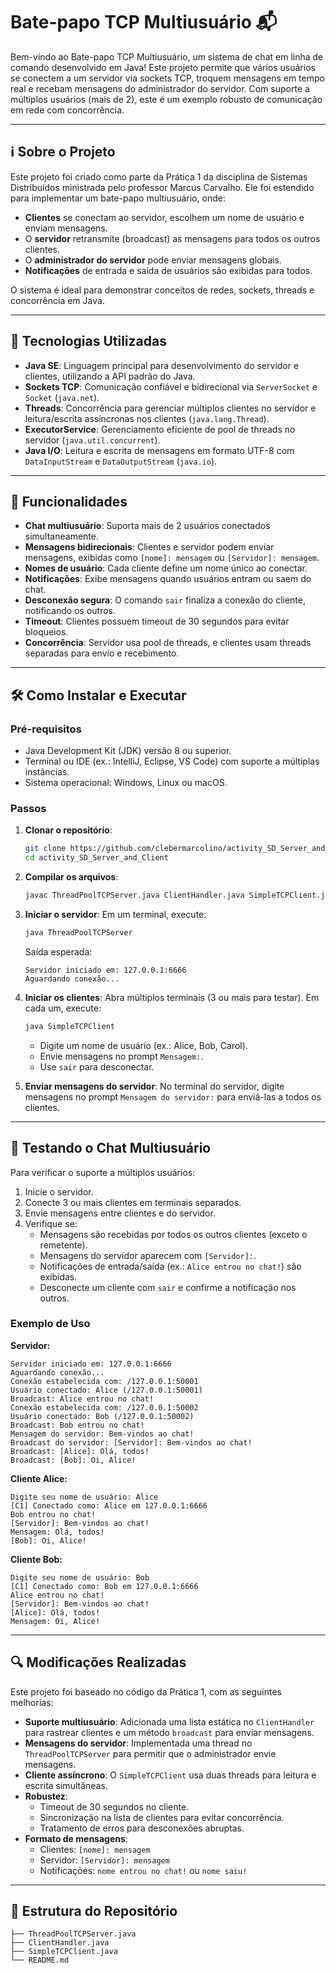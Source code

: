 # Bate-papo TCP Multiusuário 📬

Bem-vindo ao Bate-papo TCP Multiusuário, um sistema de chat em linha de comando desenvolvido em Java\! Este projeto permite que vários usuários se conectem a um servidor via sockets TCP, troquem mensagens em tempo real e recebam mensagens do administrador do servidor. Com suporte a múltiplos usuários (mais de 2), este é um exemplo robusto de comunicação em rede com concorrência.

-----

## ℹ️ Sobre o Projeto

Este projeto foi criado como parte da Prática 1 da disciplina de Sistemas Distribuídos ministrada pelo professor Marcus Carvalho. Ele foi estendido para implementar um bate-papo multiusuário, onde:

  * **Clientes** se conectam ao servidor, escolhem um nome de usuário e enviam mensagens.
  * O **servidor** retransmite (broadcast) as mensagens para todos os outros clientes.
  * O **administrador do servidor** pode enviar mensagens globais.
  * **Notificações** de entrada e saída de usuários são exibidas para todos.

O sistema é ideal para demonstrar conceitos de redes, sockets, threads e concorrência em Java.

-----

## 🚀 Tecnologias Utilizadas

  * **Java SE**: Linguagem principal para desenvolvimento do servidor e clientes, utilizando a API padrão do Java.
  * **Sockets TCP**: Comunicação confiável e bidirecional via `ServerSocket` e `Socket` (`java.net`).
  * **Threads**: Concorrência para gerenciar múltiplos clientes no servidor e leitura/escrita assíncronas nos clientes (`java.lang.Thread`).
  * **ExecutorService**: Gerenciamento eficiente de pool de threads no servidor (`java.util.concurrent`).
  * **Java I/O**: Leitura e escrita de mensagens em formato UTF-8 com `DataInputStream` e `DataOutputStream` (`java.io`).

-----

## 🌟 Funcionalidades

  * **Chat multiusuário**: Suporta mais de 2 usuários conectados simultaneamente.
  * **Mensagens bidirecionais**: Clientes e servidor podem enviar mensagens, exibidas como `[nome]: mensagem` ou `[Servidor]: mensagem`.
  * **Nomes de usuário**: Cada cliente define um nome único ao conectar.
  * **Notificações**: Exibe mensagens quando usuários entram ou saem do chat.
  * **Desconexão segura**: O comando `sair` finaliza a conexão do cliente, notificando os outros.
  * **Timeout**: Clientes possuem timeout de 30 segundos para evitar bloqueios.
  * **Concorrência**: Servidor usa pool de threads, e clientes usam threads separadas para envio e recebimento.

-----

## 🛠️ Como Instalar e Executar

### Pré-requisitos

  * Java Development Kit (JDK) versão 8 ou superior.
  * Terminal ou IDE (ex.: IntelliJ, Eclipse, VS Code) com suporte a múltiplas instâncias.
  * Sistema operacional: Windows, Linux ou macOS.

### Passos

1.  **Clonar o repositório**:

    ```bash
    git clone https://github.com/clebermarcolino/activity_SD_Server_and_Client.git
    cd activity_SD_Server_and_Client
    ```

2.  **Compilar os arquivos**:

    ```bash
    javac ThreadPoolTCPServer.java ClientHandler.java SimpleTCPClient.java
    ```

3.  **Iniciar o servidor**:
    Em um terminal, execute:

    ```bash
    java ThreadPoolTCPServer
    ```

    Saída esperada:

    ```
    Servidor iniciado em: 127.0.0.1:6666
    Aguardando conexão...
    ```

4.  **Iniciar os clientes**:
    Abra múltiplos terminais (3 ou mais para testar). Em cada um, execute:

    ```bash
    java SimpleTCPClient
    ```

      * Digite um nome de usuário (ex.: Alice, Bob, Carol).
      * Envie mensagens no prompt `Mensagem:`.
      * Use `sair` para desconectar.

5.  **Enviar mensagens do servidor**:
    No terminal do servidor, digite mensagens no prompt `Mensagem do servidor:` para enviá-las a todos os clientes.

-----

## 🧪 Testando o Chat Multiusuário

Para verificar o suporte a múltiplos usuários:

1.  Inicie o servidor.
2.  Conecte 3 ou mais clientes em terminais separados.
3.  Envie mensagens entre clientes e do servidor.
4.  Verifique se:
      * Mensagens são recebidas por todos os outros clientes (exceto o remetente).
      * Mensagens do servidor aparecem com `[Servidor]:`.
      * Notificações de entrada/saída (ex.: `Alice entrou no chat!`) são exibidas.
      * Desconecte um cliente com `sair` e confirme a notificação nos outros.

### Exemplo de Uso

**Servidor:**

```
Servidor iniciado em: 127.0.0.1:6666
Aguardando conexão...
Conexão estabelecida com: /127.0.0.1:50001
Usuário conectado: Alice (/127.0.0.1:50001)
Broadcast: Alice entrou no chat!
Conexão estabelecida com: /127.0.0.1:50002
Usuário conectado: Bob (/127.0.0.1:50002)
Broadcast: Bob entrou no chat!
Mensagem do servidor: Bem-vindos ao chat!
Broadcast do servidor: [Servidor]: Bem-vindos ao chat!
Broadcast: [Alice]: Olá, todos!
Broadcast: [Bob]: Oi, Alice!
```

**Cliente Alice:**

```
Digite seu nome de usuário: Alice
[C1] Conectado como: Alice em 127.0.0.1:6666
Bob entrou no chat!
[Servidor]: Bem-vindos ao chat!
Mensagem: Olá, todos!
[Bob]: Oi, Alice!
```

**Cliente Bob:**

```
Digite seu nome de usuário: Bob
[C1] Conectado como: Bob em 127.0.0.1:6666
Alice entrou no chat!
[Servidor]: Bem-vindos ao chat!
[Alice]: Olá, todos!
Mensagem: Oi, Alice!
```

-----

## 🔍 Modificações Realizadas

Este projeto foi baseado no código da Prática 1, com as seguintes melhorias:

  * **Suporte multiusuário**: Adicionada uma lista estática no `ClientHandler` para rastrear clientes e um método `broadcast` para enviar mensagens.
  * **Mensagens do servidor**: Implementada uma thread no `ThreadPoolTCPServer` para permitir que o administrador envie mensagens.
  * **Cliente assíncrono**: O `SimpleTCPClient` usa duas threads para leitura e escrita simultâneas.
  * **Robustez**:
      * Timeout de 30 segundos no cliente.
      * Sincronização na lista de clientes para evitar concorrência.
      * Tratamento de erros para desconexões abruptas.
  * **Formato de mensagens**:
      * Clientes: `[nome]: mensagem`
      * Servidor: `[Servidor]: mensagem`
      * Notificações: `nome entrou no chat!` ou `nome saiu!`

-----

## 📂 Estrutura do Repositório

```
├── ThreadPoolTCPServer.java
├── ClientHandler.java
├── SimpleTCPClient.java
└── README.md
```
